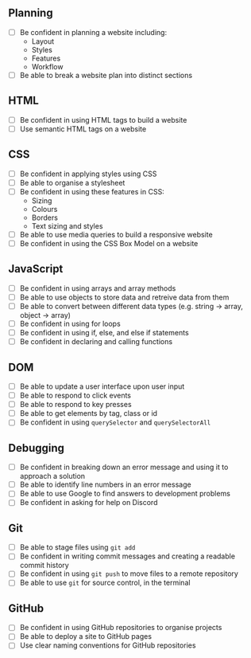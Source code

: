 ## Planning

- [ ] Be confident in planning a website including:
  - Layout
  - Styles
  - Features
  - Workflow
- [ ] Be able to break a website plan into distinct sections

## HTML

- [ ] Be confident in using HTML tags to build a website
- [ ] Use semantic HTML tags on a website

## CSS

- [ ] Be confident in applying styles using CSS
- [ ] Be able to organise a stylesheet
- [ ] Be confident in using these features in CSS:
  - Sizing
  - Colours
  - Borders
  - Text sizing and styles
- [ ] Be able to use media queries to build a responsive website
- [ ] Be confident in using the CSS Box Model on a website

## JavaScript

- [ ] Be confident in using arrays and array methods
- [ ] Be able to use objects to store data and retreive data from them
- [ ] Be able to convert between different data types (e.g. string -> array, object -> array)
- [ ] Be confident in using for loops
- [ ] Be confident in using if, else, and else if statements
- [ ] Be confident in declaring and calling functions

## DOM

- [ ] Be able to update a user interface upon user input
- [ ] Be able to respond to click events
- [ ] Be able to respond to key presses
- [ ] Be able to get elements by tag, class or id
- [ ] Be confident in using `querySelector` and `querySelectorAll`

## Debugging

- [ ] Be confident in breaking down an error message and using it to approach a solution
- [ ] Be able to identify line numbers in an error message
- [ ] Be able to use Google to find answers to development problems
- [ ] Be confident in asking for help on Discord

## Git

- [ ] Be able to stage files using `git add`
- [ ] Be confident in writing commit messages and creating a readable commit history
- [ ] Be confident in using `git push` to move files to a remote repository
- [ ] Be able to use `git` for source control, in the terminal

## GitHub

- [ ] Be confident in using GitHub repositories to organise projects
- [ ] Be able to deploy a site to GitHub pages
- [ ] Use clear naming conventions for GitHub repositories
